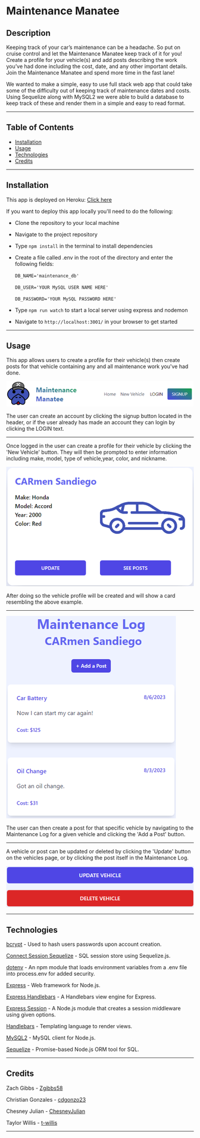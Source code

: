 # Maintenance Manatee

## Description

Keeping track of your car’s maintenance can be a headache. So put on cruise control and let the Maintenance Manatee keep track of it for you! Create a profile for your vehicle(s) and add posts describing the work you’ve had done including the cost, date, and any other important details. Join the Maintenance Manatee and spend more time in the fast lane!

We wanted to make a simple, easy to use full stack web app that could take some of the difficulty out of keeping track of maintenance dates and costs. Using Sequelize along with MySQL2 we were able to build a database to keep track of these and render them in a simple and easy to read format.

---

## Table of Contents

- [Installation](#installation)
- [Usage](#usage)
- [Technologies](#technologies)
- [Credits](#credits)

---

## Installation

This app is deployed on Heroku: [Click here](https://maintenance-manatee-20230807-e071f072b462.herokuapp.com/)

If you want to deploy this app locally you'll need to do the following:

- Clone the repository to your local machine
- Navigate to the project repository
- Type `npm install` in the terminal to install dependencies
- Create a file called .env in the root of the directory and enter the following fields:

    `DB_NAME='maintenance_db'`

    `DB_USER='YOUR MySQL USER NAME HERE'`

    `DB_PASSWORD='YOUR MySQL PASSWORD HERE'`

- Type `npm run watch` to start a local server using express and nodemon
- Navigate to `http://localhost:3001/` in your browser to get started

---

## Usage

This app allows users to create a profile for their vehicle(s) then create posts for that vehicle containing any and all maintenance work you've had done.

![Maintenance Manatee Header](./assets/images/READMEHeader.png)

The user can create an account by clicking the signup button located in the header, or if the user already has made an account they can login by clicking the LOGIN text.

---

Once logged in the user can create a profile for their vehicle by clicking the 'New Vehicle' button. They will then be prompted to enter information including make, model, type of vehicle,year, color, and nickname.

![Vehicle Card Demonstration](./assets/images/READMEVehicleDemonstration.png)

After doing so the vehicle profile will be created and will show a card resembling the above example.

---

![Post Demonstration](./assets/images/READMEPostDemonstration.png)

The user can then create a post for that specific vehicle by navigating to the Maintenance Log for a given vehicle and clicking the 'Add a Post' button.

---

A vehicle or post can be updated or deleted by clicking the 'Update' button on the vehicles page, or by clicking the post itself in the Maintenance Log.

![Update/Delete Vehicle Demonstration](./assets/images/READMEUpdateDeleteVehicle.png)

---

## Technologies

[bcrypt](https://www.npmjs.com/package/bcrypt) - Used to hash users passwords upon account creation.

[Connect Session Sequelize](https://www.npmjs.com/package/connect-session-sequelize) - SQL session store using Sequelize.js.

[dotenv](https://www.npmjs.com/package/dotenv) - An npm module that loads environment variables from a .env file into process.env for added security.

[Express](https://www.npmjs.com/package/express) - Web framework for Node.js.

[Express Handlebars](https://www.npmjs.com/package/express-handlebars) - A Handlebars view engine for Express.

[Express Session](https://www.npmjs.com/package/express-session) - A Node.js module that creates a session middleware using given options.

[Handlebars](https://www.npmjs.com/package/handlebars) - Templating language to render views.

[MySQL2](https://www.npmjs.com/package/mysql2) - MySQL client for Node.js.

[Sequelize](https://www.npmjs.com/package/sequelize) - Promise-based Node.js ORM tool for SQL.


---

## Credits

Zach Gibbs - [Zgibbs58](https://github.com/Zgibbs58)

Christian Gonzales - [cdgonzo23](https://github.com/cdgonzo23)

Chesney Julian - [ChesneyJulian](https://github.com/ChesneyJulian)

Taylor Willis - [t-willis](https://github.com/t-willis)

---